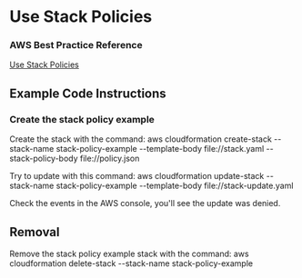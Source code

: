 # Use Stack Policies

### AWS Best Practice Reference
[Use Stack Policies](https://docs.aws.amazon.com/AWSCloudFormation/latest/UserGuide/best-practices.html#stackpolicy)

## Example Code Instructions

### Create the stack policy example

Create the stack with the command:
aws cloudformation create-stack  --stack-name stack-policy-example  --template-body file://stack.yaml  --stack-policy-body file://policy.json


Try to update with this command:
aws cloudformation update-stack  --stack-name stack-policy-example  --template-body file://stack-update.yaml


Check the events in the AWS console, you'll see the update was denied.

## Removal

Remove the stack policy example stack with the command:
aws cloudformation delete-stack  --stack-name stack-policy-example
